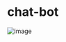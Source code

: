 # chat-bot
![image](https://github.com/user-attachments/assets/f8be97e4-4fed-418e-b846-cdb53d803f09)



